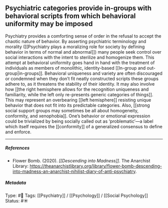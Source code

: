 ## Psychiatric categories provide in-groups with behavioral scripts from which behavioral uniformity may be imposed # 

Psychiatry provides a comforting sense of order in the refusal to accept the chaotic nature of behavior. By asserting psychiatric terminology and morality ([[Psychiatry plays a moralizing role for society by defining behavior in terms of normal and abnormal]]) many people seek control over social interactions with the intent to sterilize and homogenize them. This attempt at behavioral uniformity goes hand in hand with the treatment of individuals as members of monolithic, identity-based [[In-group and out-group|in-groups]]. Behavioral uniqueness and variety are often discouraged or condemned when they don’t fit neatly constructed scripts these groups adhere to, as it threatens the stability of their identity. It may also involve how [[the right hemisphere allows for the recognition uniqueness and familiarity, while the left only re-presents generic categories of things]]. This may represent an overbearing [[left hemisphere]] resisting unique behavior that does not fit into its predictable categories. Also, [[strong social support groups may sometimes be all about homogeneity, conformity, and xenophobia]]. One’s behavior or emotional expression could be trivialized by being socially called out as ‘problematic’—a label which itself requires the [[conformity]] of a generalized consensus to define and enforce. 

___

##### References

- Flower Bomb. (2020). _[[Descending into Madness]]_. The Anarchist Library: https://theanarchistlibrary.org/library/flower-bomb-descending-into-madness-an-anarchist-nihilist-diary-of-anti-psychiatry.

##### Metadata

Type: #🔴 
Tags:  [[Psychiatry]] / [[Psychology]] / [[Social Psychology]]
Status: #☀️ 